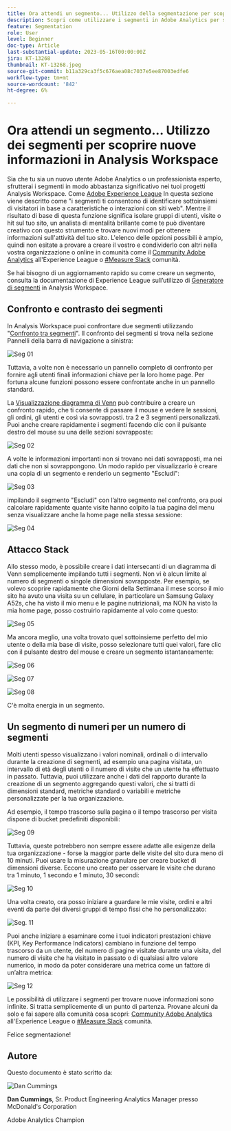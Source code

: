 ```yaml
---
title: Ora attendi un segmento... Utilizzo della segmentazione per scoprire nuove informazioni in Analysis Workspace
description: Scopri come utilizzare i segmenti in Adobe Analytics per scoprire nuove informazioni dalle visualizzazioni e dalle tabelle a forma libera di Analysis Workspace.
feature: Segmentation
role: User
level: Beginner
doc-type: Article
last-substantial-update: 2023-05-16T00:00:00Z
jira: KT-13268
thumbnail: KT-13268.jpeg
source-git-commit: b11a329ca3f5c676aea08c7037e5ee87003edfe6
workflow-type: tm+mt
source-wordcount: '842'
ht-degree: 6%

---
```



# Ora attendi un segmento... Utilizzo dei segmenti per scoprire nuove informazioni in Analysis Workspace

Sia che tu sia un nuovo utente Adobe Analytics o un professionista esperto, sfrutterai i segmenti in modo abbastanza significativo nei tuoi progetti Analysis Workspace. Come [Adobe Experience League](https://experienceleague.adobe.com/docs/analytics/components/segmentation/seg-overview.html?lang=it) In questa sezione viene descritto come &quot;i segmenti ti consentono di identificare sottoinsiemi di visitatori in base a caratteristiche o interazioni con siti web&quot;. Mentre il risultato di base di questa funzione significa isolare gruppi di utenti, visite o hit sul tuo sito, un analista di mentalità brillante come te può diventare creativo con questo strumento e trovare nuovi modi per ottenere informazioni sull&#39;attività del tuo sito. L&#39;elenco delle opzioni possibili è ampio, quindi non esitate a provare a creare il vostro e condividerlo con altri nella vostra organizzazione o online in comunità come il [Community Adobe Analytics](https://experienceleaguecommunities.adobe.com/t5/adobe-analytics/ct-p/adobe-analytics-community) all&#39;Experience League o [#Measure Slack](https://www.measure.chat/) comunità.

Se hai bisogno di un aggiornamento rapido su come creare un segmento, consulta la documentazione di Experience League sull’utilizzo di [Generatore di segmenti](https://experienceleague.adobe.com/docs/analytics/components/segmentation/segmentation-workflow/seg-build.html?lang=en) in Analysis Workspace.

## Confronto e contrasto dei segmenti

In Analysis Workspace puoi confrontare due segmenti utilizzando &quot;[Confronto tra segmenti](https://experienceleague.adobe.com/docs/analytics/analyze/analysis-workspace/panels/segment-comparison/segment-comparison.html?lang=it)&quot;. Il confronto dei segmenti si trova nella sezione Pannelli della barra di navigazione a sinistra:

![Seg 01](assets/seg01.png)

Tuttavia, a volte non è necessario un pannello completo di confronto per fornire agli utenti finali informazioni chiave per la loro home page. Per fortuna alcune funzioni possono essere confrontate anche in un pannello standard.

La [Visualizzazione diagramma di Venn](https://experienceleague.adobe.com/docs/analytics/analyze/analysis-workspace/visualizations/venn.html?lang=it) può contribuire a creare un confronto rapido, che ti consente di passare il mouse e vedere le sessioni, gli ordini, gli utenti e così via sovrapposti. tra 2 e 3 segmenti personalizzati. Puoi anche creare rapidamente i segmenti facendo clic con il pulsante destro del mouse su una delle sezioni sovrapposte:

![Seg 02](assets/s02.png)

A volte le informazioni importanti non si trovano nei dati sovrapposti, ma nei dati che non si sovrappongono. Un modo rapido per visualizzarlo è creare una copia di un segmento e renderlo un segmento &quot;Escludi&quot;:

![Seg 03](assets/s03.png)

impilando il segmento &quot;Escludi&quot; con l’altro segmento nel confronto, ora puoi calcolare rapidamente quante visite hanno colpito la tua pagina del menu senza visualizzare anche la home page nella stessa sessione:

![Seg 04](assets/s04.png)

## Attacco Stack

Allo stesso modo, è possibile creare i dati intersecanti di un diagramma di Venn semplicemente impilando tutti i segmenti. Non vi è alcun limite al numero di segmenti o singole dimensioni sovrapposte. Per esempio, se volevo scoprire rapidamente che Giorni della Settimana il mese scorso il mio sito ha avuto una visita su un cellulare, in particolare un Samsung Galaxy A52s, che ha visto il mio menu e le pagine nutrizionali, ma NON ha visto la mia home page, posso costruirlo rapidamente al volo come questo:

![Seg 05](assets/s05.png)

Ma ancora meglio, una volta trovato quel sottoinsieme perfetto del mio utente o della mia base di visite, posso selezionare tutti quei valori, fare clic con il pulsante destro del mouse e creare un segmento istantaneamente:

![Seg 06](assets/s06.png)

![Seg 07](assets/s07.png)

![Seg 08](assets/s08.png)

C&#39;è molta energia in un segmento.

## Un segmento di numeri per un numero di segmenti

Molti utenti spesso visualizzano i valori nominali, ordinali o di intervallo durante la creazione di segmenti, ad esempio una pagina visitata, un intervallo di età degli utenti o il numero di visite che un utente ha effettuato in passato. Tuttavia, puoi utilizzare anche i dati del rapporto durante la creazione di un segmento aggregando questi valori, che si tratti di dimensioni standard, metriche standard o variabili e metriche personalizzate per la tua organizzazione.

Ad esempio, il tempo trascorso sulla pagina o il tempo trascorso per visita dispone di bucket predefiniti disponibili:

![Seg 09](assets/s09.png)

Tuttavia, queste potrebbero non sempre essere adatte alle esigenze della tua organizzazione - forse la maggior parte delle visite del sito dura meno di 10 minuti. Puoi usare la misurazione granulare per creare bucket di dimensioni diverse. Eccone uno creato per osservare le visite che durano tra 1 minuto, 1 secondo e 1 minuto, 30 secondi:

![Seg 10](assets/s10.png)

Una volta creato, ora posso iniziare a guardare le mie visite, ordini e altri eventi da parte dei diversi gruppi di tempo fissi che ho personalizzato:

![Seg. 11](assets/s11.png)

Puoi anche iniziare a esaminare come i tuoi indicatori prestazioni chiave (KPI, Key Performance Indicators) cambiano in funzione del tempo trascorso da un utente, del numero di pagine visitate durante una visita, del numero di visite che ha visitato in passato o di qualsiasi altro valore numerico, in modo da poter considerare una metrica come un fattore di un’altra metrica:

![Seg 12](assets/s12.png)

Le possibilità di utilizzare i segmenti per trovare nuove informazioni sono infinite. Si tratta semplicemente di un punto di partenza. Provane alcuni da solo e fai sapere alla comunità cosa scopri: [Community Adobe Analytics](https://experienceleaguecommunities.adobe.com/t5/adobe-analytics/ct-p/adobe-analytics-community) all&#39;Experience League o [#Measure Slack](https://www.measure.chat/) comunità.

Felice segmentazione!

## Autore

Questo documento è stato scritto da:

![Dan Cummings](assets/seg13.png)

**Dan Cummings**, Sr. Product Engineering Analytics Manager presso McDonald&#39;s Corporation

Adobe Analytics Champion

